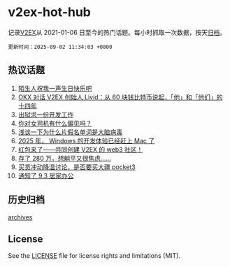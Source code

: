 # v2ex-hot-hub

 记录[V2EX](https://www.v2ex.com/)从 2021-01-06 日至今的热门话题。每小时抓取一次数据，按天[归档](archives)。

`更新时间：2025-09-02 11:34:03 +0800`

## 热议话题

1. [陌生人祝我一声生日快乐吧](https://www.v2ex.com/t/1156452)
1. [OKX 对话 V2EX 创始人 Livid：从 60 块钱比特币说起，「他」和「他们」的十四年](https://www.v2ex.com/t/1156319)
1. [出狱求一份开发工作](https://www.v2ex.com/t/1156429)
1. [你对女司机有什么偏见吗？](https://www.v2ex.com/t/1156235)
1. [浅谈一下为什么片假名单词是大脑病毒](https://www.v2ex.com/t/1156253)
1. [2025 年， Windows 的开发体验已经赶上 Mac 了](https://www.v2ex.com/t/1156421)
1. [红包来了——共同创建 V2EX 的 web3 社区！](https://www.v2ex.com/t/1156270)
1. [存了 280 万，想躺平又很焦虑……](https://www.v2ex.com/t/1156434)
1. [买货冲动降温讨论，是否要买大疆 pocket3](https://www.v2ex.com/t/1156459)
1. [通知了 9.3 居家办公](https://www.v2ex.com/t/1156252)

## 历史归档

[archives](archives)

## License

See the [LICENSE](LICENSE) file for license rights and limitations (MIT).
